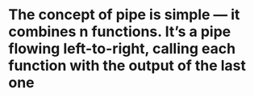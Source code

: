 # The concept of pipe is simple — it combines n functions. It’s a pipe flowing left-to-right, calling each function with the output of the last one
